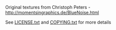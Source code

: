 Original textures from Christoph Peters - http://momentsingraphics.de/BlueNoise.html

See [LICENSE.txt](LICENSE.txt) and [COPYING.txt](COPYING.txt) for more details